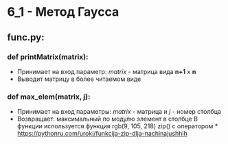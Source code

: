 # 6_1 - Метод Гаусса
## func.py:
### def printMatrix(matrix):
  - Принимает на вход параметр: *matrix* - матрица вида **n+1** x **n** 
  - Выводит матрицу в более читаемом виде
### def max_elem(matrix, j):
  - Принимает на вход параметры: *matrix* - матрица и *j* - номер столбца
  - Возвращает: максимальный по модулю элемент в столбце
  В функции используется функция rgb(9, 105, 218) zip() c оператором *
  https://pythonru.com/uroki/funkcija-zip-dlja-nachinajushhih
